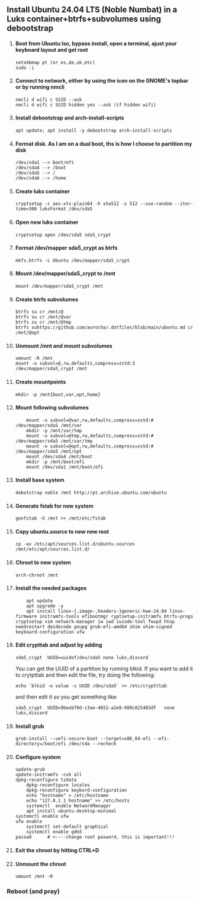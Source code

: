 ## Install Ubuntu 24.04 LTS (Noble Numbat) in a Luks container+btrfs+subvolumes using debootstrap   


1. 	#### Boot from Ubuntu Iso, bypass install, open a terminal, ajust your keyboard layout and get root  

		setxkbmap pt (or es,de,uk,etc)
		sudo -i

2. 	#### Connect to network, either by using the icon on the GNOME's topbar or by running nmcli  

		nmcli d wifi c SSID --ask
		nmcli d wifi c SSID hidden yes --ask (if hidden wifi)

3.	#### Install debootstrap and arch-install-scripts  
		apt update; apt install -y debootstrap arch-install-scripts

4.	#### Format disk. As I am on a dual boot, ths is how I choose to partition my disk
   	
		/dev/sda1 --> boot/efi
		/dev/sda4 --> /boot
		/dev/sda5 --> /
		/dev/sda6 --> /home

5.	#### Create luks container
   
		cryptsetup -c aes-xts-plain64 -h sha512 -s 512 --use-random --iter-time=300 luksFormat /dev/sda5

6. 	#### Open new luks container
   
		cryptsetup open /dev/sda5 sda5_crypt

7.	#### Format /dev/mapper sda5_crypt as btrfs
    
		mkfs.btrfs -L Ubuntu /dev/mapper/sda5_crypt

8.	#### Mount /dev/mapper/sda5_crypt to /mnt
    
		mount /dev/mapper/sda5_crypt /mnt  

9. 	#### Create btrfs subvolumes
    
   		btrfs su cr /mnt/@
		btrfs su cr /mnt/@var
		btrfs su cr /mnt/@tmp
		btrfs suhttps://github.com/aurocha/.dotfiles/blob/main/ubuntu.md cr /mnt/@opt

10.	#### Unmount /mnt and mount subvolumes
    
		umount -R /mnt
		mount -o subvol=@,rw,defaults,compress=zstd:3 /dev/mapper/sda5_crypt /mnt

11.	#### Create mountpoints
    
		mkdir -p /mnt{boot,var,opt,home}

12.	#### Mount following subvolumes
    
	       	mount -o subvol=@var,rw,defaults,compress=zstd:# /dev/mapper/sda5 /mnt/var
	       	mkdir -p /mnt/var/tmp
	       	mount -o subvol=@tmp,rw,defaults,compress=zstd:# /dev/mapper/sda5 /mnt/var/tmp
	       	mount -o subvol=@opt,rw,defaults,compress=zstd:# /dev/mapper/sda5 /mnt/opt
	       	mount /dev/sda4 /mnt/boot
	       	mkdir -p /mnt/boot/efi
	       	mount /dev/sda1 /mnt/boot/efi

13.	#### Install base system
    
		debotstrap noble /mnt http://pt.archive.ubuntu.com/ubuntu

14.	#### Generate fstab for new system
    
		genfstab -U /mnt >> /mnt/etc/fstab

15.	#### Copy ubuntu.source to new new root
    
		cp -av /etc/apt/sources.list.d/ubuntu.sources /mnt/etc/apt/sources.list.d/

16.	#### Chroot to new system
    
		arch-chroot /mnt

17.	#### Install the needed packages
	
    		apt update
        	apt upgrade -y
        	apt install linux-{,image-,headers-}generic-hwe-24.04 linux-firmware initramfs-tools efibootmgr ryptsetup-initramfs btrfs-progs cryptsetup vim network-manager iw iwd iucode-tool fwupd htop needrestart dmidecode gnupg grub-efi-amd64 shim shim-signed keyboard-configuration ufw

18.	#### Edit crypttab and adjust by adding
    
		sda5_crypt	UUID=uuidof/dev/sda5 none luks,discard


	You can get the UUID of a partition by running blkid. If you want to add it to crytpttab and then edit the file, try doing the following:
  
		echo `blkid -o value -s UUID /dev/sda5` >> /etc/cryptttab

	and then edit it so you get something like:

		sda5_crypt	UUID=9beeb70d-c3ae-4652-a2e8-609c825403df	none	luks,discard

19.	#### Install grub
    
		grub-install --uefi-secure-boot --target=x86_64-efi --efi-directory=/boot/efi /dev/sda --recheck

20.	#### Configure system
    
		update-grub
		update-initramfs -cvk all
		dpkg-reconfigure tzdata
	        dpkg-reconfigure locales
	        dpkg-reconfigure keybord-configuration
	        echo "hostname" > /etc/hostname
	        echo "127.0.1.1 hostname" >> /etc/hosts
	        systemctl  enable NetworkManager
	        apt install ubuntu-desktop-minimal
		systemctl enable ufw
		ufw enable
	        systemctl set-default graphical
	        systemctl enable gdm3
		passwd 		# <----change root pasword, this is important!!!

21.	#### Exit the chroot by hitting CTRL+D

22.	#### Unmount the chroot
					
		umount /mnt -R

### Reboot (and pray)
